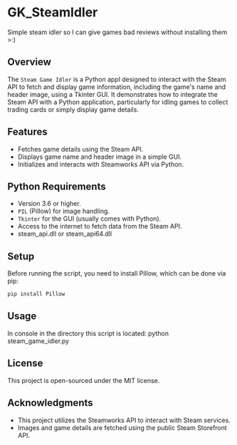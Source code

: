 # GK_SteamIdler
Simple steam idler so I can give games bad reviews without installing them >:)

## Overview
The `Steam Game Idler` is a Python appl designed to interact with the Steam API to fetch and display game information, including the game's name and header image, using a Tkinter GUI. It demonstrates how to integrate the Steam API with a Python application, particularly for idling games to collect trading cards or simply display game details.

## Features
- Fetches game details using the Steam API.
- Displays game name and header image in a simple GUI.
- Initializes and interacts with Steamworks API via Python.

## Python Requirements
- Version 3.6 or higher.
- `PIL` (Pillow) for image handling.
- `Tkinter` for the GUI (usually comes with Python).
- Access to the internet to fetch data from the Steam API.
- steam_api.dll or steam_api64.dll

## Setup
Before running the script, you need to install Pillow, which can be done via pip:

```bash
pip install Pillow
```
## Usage
In console in the directory this script is located: python steam_game_idler.py <AppID>

## License
This project is open-sourced under the MIT license.

## Acknowledgments
- This project utilizes the Steamworks API to interact with Steam services.
- Images and game details are fetched using the public Steam Storefront API.
